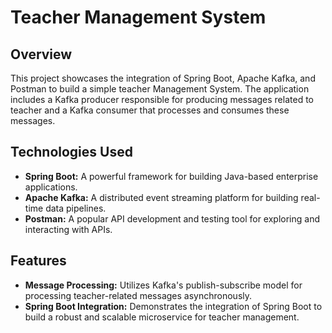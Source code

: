 # Teacher Management System

## Overview

This project showcases the integration of Spring Boot, Apache Kafka, and Postman to build a simple teacher Management System. The application includes a Kafka producer responsible for producing messages related to teacher and a Kafka consumer that processes and consumes these messages.

## Technologies Used

- **Spring Boot:** A powerful framework for building Java-based enterprise applications.
- **Apache Kafka:** A distributed event streaming platform for building real-time data pipelines.
- **Postman:** A popular API development and testing tool for exploring and interacting with APIs.

## Features

- **Message Processing:** Utilizes Kafka's publish-subscribe model for processing teacher-related messages asynchronously.
- **Spring Boot Integration:** Demonstrates the integration of Spring Boot to build a robust and scalable microservice for teacher management.


